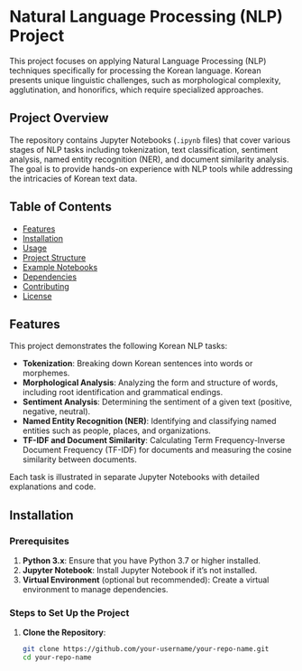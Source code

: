 # Natural Language Processing (NLP) Project

This project focuses on applying Natural Language Processing (NLP) techniques specifically for processing the Korean language. Korean presents unique linguistic challenges, such as morphological complexity, agglutination, and honorifics, which require specialized approaches.

## Project Overview

The repository contains Jupyter Notebooks (`.ipynb` files) that cover various stages of NLP tasks including tokenization, text classification, sentiment analysis, named entity recognition (NER), and document similarity analysis. The goal is to provide hands-on experience with NLP tools while addressing the intricacies of Korean text data.

## Table of Contents

- [Features](#features)
- [Installation](#installation)
- [Usage](#usage)
- [Project Structure](#project-structure)
- [Example Notebooks](#example-notebooks)
- [Dependencies](#dependencies)
- [Contributing](#contributing)
- [License](#license)

## Features

This project demonstrates the following Korean NLP tasks:

- **Tokenization**: Breaking down Korean sentences into words or morphemes.
- **Morphological Analysis**: Analyzing the form and structure of words, including root identification and grammatical endings.
- **Sentiment Analysis**: Determining the sentiment of a given text (positive, negative, neutral).
- **Named Entity Recognition (NER)**: Identifying and classifying named entities such as people, places, and organizations.
- **TF-IDF and Document Similarity**: Calculating Term Frequency-Inverse Document Frequency (TF-IDF) for documents and measuring the cosine similarity between documents.

Each task is illustrated in separate Jupyter Notebooks with detailed explanations and code.

## Installation

### Prerequisites

1. **Python 3.x**: Ensure that you have Python 3.7 or higher installed.
2. **Jupyter Notebook**: Install Jupyter Notebook if it’s not installed.
3. **Virtual Environment** (optional but recommended): Create a virtual environment to manage dependencies.

### Steps to Set Up the Project

1. **Clone the Repository**:
   ```bash
   git clone https://github.com/your-username/your-repo-name.git
   cd your-repo-name
